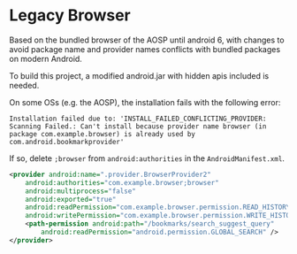 <h1>Legacy Browser</h1>

Based on the bundled browser of the AOSP until android 6, with changes to avoid package name and provider names conflicts with bundled packages on modern Android.

To build this project, a modified android.jar with hidden apis included is needed.

On some OSs (e.g. the AOSP), the installation fails with the following error:
```
Installation failed due to: 'INSTALL_FAILED_CONFLICTING_PROVIDER: Scanning Failed.: Can't install because provider name browser (in package com.example.browser) is already used by com.android.bookmarkprovider'
```

If so, delete `;browser` from `android:authorities` in the `AndroidManifest.xml`.

```xml
<provider android:name=".provider.BrowserProvider2"
    android:authorities="com.example.browser;browser"
    android:multiprocess="false"
    android:exported="true"
    android:readPermission="com.example.browser.permission.READ_HISTORY_BOOKMARKS"
    android:writePermission="com.example.browser.permission.WRITE_HISTORY_BOOKMARKS">
    <path-permission android:path="/bookmarks/search_suggest_query"
        android:readPermission="android.permission.GLOBAL_SEARCH" />
</provider>
```
